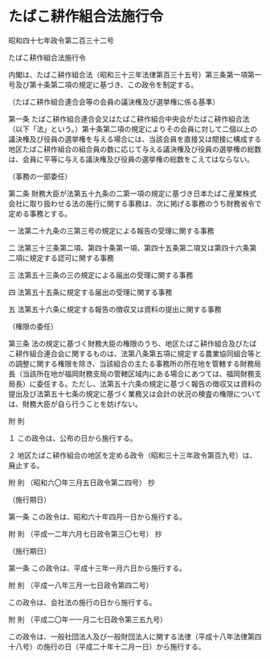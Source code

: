 # たばこ耕作組合法施行令

昭和四十七年政令第二百三十二号

たばこ耕作組合法施行令

内閣は、たばこ耕作組合法（昭和三十三年法律第百三十五号）第三条第一項第一号及び第十条第二項の規定に基づき、この政令を制定する。

（たばこ耕作組合連合会等の会員の議決権及び選挙権に係る基準）

第一条 たばこ耕作組合連合会又はたばこ耕作組合中央会がたばこ耕作組合法（以下「法」という。）第十条第二項の規定によりその会員に対して二個以上の議決権及び役員の選挙権を与える場合には、当該会員を直接又は間接に構成する地区たばこ耕作組合の組合員の数に応じて与える議決権及び役員の選挙権の総数は、会員に平等に与える議決権及び役員の選挙権の総数をこえてはならない。

（事務の一部委任）

第二条 財務大臣が法第五十九条の二第一項の規定に基づき日本たばこ産業株式会社に取り扱わせる法の施行に関する事務は、次に掲げる事務のうち財務省令で定める事務とする。

一 法第二十九条の三第三号の規定による報告の受理に関する事務

二 法第三十三条第二項、第四十条第一項、第四十五条第二項又は第四十六条第二項に規定する認可に関する事務

三 法第五十三条の三の規定による届出の受理に関する事務

四 法第五十五条に規定する届出の受理に関する事務

五 法第五十六条に規定する報告の徴収又は資料の提出に関する事務

（権限の委任）

第三条 法の規定に基づく財務大臣の権限のうち、地区たばこ耕作組合及びたばこ耕作組合連合会に関するものは、法第八条第五項に規定する農業協同組合等との調整に関する権限を除き、当該組合の主たる事務所の所在地を管轄する財務局長（当該所在地が福岡財務支局の管轄区域内にある場合にあつては、福岡財務支局長）に委任する。ただし、法第五十六条の規定に基づく報告の徴収又は資料の提出及び法第五十七条の規定に基づく業務又は会計の状況の検査の権限については、財務大臣が自ら行うことを妨げない。

附 則

１ この政令は、公布の日から施行する。

２ 地区たばこ耕作組合の地区を定める政令（昭和三十三年政令第百九号）は、廃止する。

附 則 （昭和六〇年三月五日政令第二四号） 抄

（施行期日）

第一条 この政令は、昭和六十年四月一日から施行する。

附 則 （平成一二年六月七日政令第三〇七号） 抄

（施行期日）

第一条 この政令は、平成十三年一月六日から施行する。

附 則 （平成一八年三月一七日政令第四二号）

この政令は、会社法の施行の日から施行する。

附 則 （平成二〇年一一月二七日政令第三五九号）

この政令は、一般社団法人及び一般財団法人に関する法律（平成十八年法律第四十八号）の施行の日（平成二十年十二月一日）から施行する。
